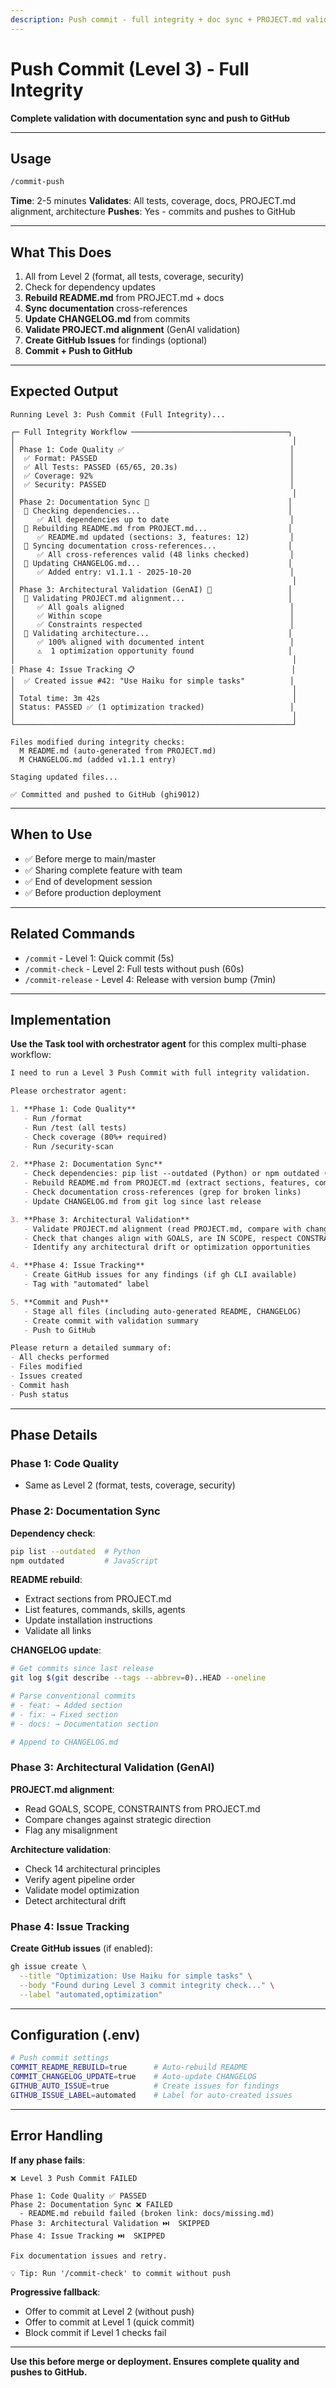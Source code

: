 ```yaml
---
description: Push commit - full integrity + doc sync + PROJECT.md validation → push to GitHub (2-5min)
---
```


# Push Commit (Level 3) - Full Integrity

**Complete validation with documentation sync and push to GitHub**

---

## Usage

```bash
/commit-push
```

**Time**: 2-5 minutes
**Validates**: All tests, coverage, docs, PROJECT.md alignment, architecture
**Pushes**: Yes - commits and pushes to GitHub

---

## What This Does

1. All from Level 2 (format, all tests, coverage, security)
2. Check for dependency updates
3. **Rebuild README.md** from PROJECT.md + docs
4. **Sync documentation** cross-references
5. **Update CHANGELOG.md** from commits
6. **Validate PROJECT.md alignment** (GenAI validation)
7. **Create GitHub Issues** for findings (optional)
8. **Commit + Push to GitHub**

---

## Expected Output

```
Running Level 3: Push Commit (Full Integrity)...

┌─ Full Integrity Workflow ───────────────────────────────────┐
│                                                              │
│ Phase 1: Code Quality ✅                                     │
│  ✅ Format: PASSED                                           │
│  ✅ All Tests: PASSED (65/65, 20.3s)                         │
│  ✅ Coverage: 92%                                            │
│  ✅ Security: PASSED                                         │
│                                                              │
│ Phase 2: Documentation Sync 🔄                               │
│  🔄 Checking dependencies...                                 │
│     ✅ All dependencies up to date                           │
│  🔄 Rebuilding README.md from PROJECT.md...                  │
│     ✅ README.md updated (sections: 3, features: 12)         │
│  🔄 Syncing documentation cross-references...                │
│     ✅ All cross-references valid (48 links checked)         │
│  🔄 Updating CHANGELOG.md...                                 │
│     ✅ Added entry: v1.1.1 - 2025-10-20                      │
│                                                              │
│ Phase 3: Architectural Validation (GenAI) 🤖                 │
│  🔄 Validating PROJECT.md alignment...                       │
│     ✅ All goals aligned                                     │
│     ✅ Within scope                                          │
│     ✅ Constraints respected                                 │
│  🔄 Validating architecture...                               │
│     ✅ 100% aligned with documented intent                   │
│     ⚠️  1 optimization opportunity found                     │
│                                                              │
│ Phase 4: Issue Tracking 📋                                   │
│  ✅ Created issue #42: "Use Haiku for simple tasks"          │
│                                                              │
│ Total time: 3m 42s                                           │
│ Status: PASSED ✅ (1 optimization tracked)                   │
│                                                              │
└──────────────────────────────────────────────────────────────┘

Files modified during integrity checks:
  M README.md (auto-generated from PROJECT.md)
  M CHANGELOG.md (added v1.1.1 entry)

Staging updated files...

✅ Committed and pushed to GitHub (ghi9012)
```

---

## When to Use

- ✅ Before merge to main/master
- ✅ Sharing complete feature with team
- ✅ End of development session
- ✅ Before production deployment

---

## Related Commands

- `/commit` - Level 1: Quick commit (5s)
- `/commit-check` - Level 2: Full tests without push (60s)
- `/commit-release` - Level 4: Release with version bump (7min)

---

## Implementation

**Use the Task tool with orchestrator agent** for this complex multi-phase workflow:

```markdown
I need to run a Level 3 Push Commit with full integrity validation.

Please orchestrator agent:

1. **Phase 1: Code Quality**
   - Run /format
   - Run /test (all tests)
   - Check coverage (80%+ required)
   - Run /security-scan

2. **Phase 2: Documentation Sync**
   - Check dependencies: pip list --outdated (Python) or npm outdated (JS)
   - Rebuild README.md from PROJECT.md (extract sections, features, commands)
   - Check documentation cross-references (grep for broken links)
   - Update CHANGELOG.md from git log since last release

3. **Phase 3: Architectural Validation**
   - Validate PROJECT.md alignment (read PROJECT.md, compare with changes)
   - Check that changes align with GOALS, are IN SCOPE, respect CONSTRAINTS
   - Identify any architectural drift or optimization opportunities

4. **Phase 4: Issue Tracking**
   - Create GitHub issues for any findings (if gh CLI available)
   - Tag with "automated" label

5. **Commit and Push**
   - Stage all files (including auto-generated README, CHANGELOG)
   - Create commit with validation summary
   - Push to GitHub

Please return a detailed summary of:
- All checks performed
- Files modified
- Issues created
- Commit hash
- Push status
```

---

## Phase Details

### Phase 1: Code Quality
- Same as Level 2 (format, tests, coverage, security)

### Phase 2: Documentation Sync
**Dependency check**:
```bash
pip list --outdated  # Python
npm outdated         # JavaScript
```

**README rebuild**:
- Extract sections from PROJECT.md
- List features, commands, skills, agents
- Update installation instructions
- Validate all links

**CHANGELOG update**:
```bash
# Get commits since last release
git log $(git describe --tags --abbrev=0)..HEAD --oneline

# Parse conventional commits
# - feat: → Added section
# - fix: → Fixed section
# - docs: → Documentation section

# Append to CHANGELOG.md
```

### Phase 3: Architectural Validation (GenAI)
**PROJECT.md alignment**:
- Read GOALS, SCOPE, CONSTRAINTS from PROJECT.md
- Compare changes against strategic direction
- Flag any misalignment

**Architecture validation**:
- Check 14 architectural principles
- Verify agent pipeline order
- Validate model optimization
- Detect architectural drift

### Phase 4: Issue Tracking
**Create GitHub issues** (if enabled):
```bash
gh issue create \
  --title "Optimization: Use Haiku for simple tasks" \
  --body "Found during Level 3 commit integrity check..." \
  --label "automated,optimization"
```

---

## Configuration (.env)

```bash
# Push commit settings
COMMIT_README_REBUILD=true      # Auto-rebuild README
COMMIT_CHANGELOG_UPDATE=true    # Auto-update CHANGELOG
GITHUB_AUTO_ISSUE=true          # Create issues for findings
GITHUB_ISSUE_LABEL=automated    # Label for auto-created issues
```

---

## Error Handling

**If any phase fails**:
```
❌ Level 3 Push Commit FAILED

Phase 1: Code Quality ✅ PASSED
Phase 2: Documentation Sync ❌ FAILED
  - README.md rebuild failed (broken link: docs/missing.md)
Phase 3: Architectural Validation ⏭️  SKIPPED
Phase 4: Issue Tracking ⏭️  SKIPPED

Fix documentation issues and retry.

💡 Tip: Run '/commit-check' to commit without push
```

**Progressive fallback**:
- Offer to commit at Level 2 (without push)
- Offer to commit at Level 1 (quick commit)
- Block commit if Level 1 checks fail

---

**Use this before merge or deployment. Ensures complete quality and pushes to GitHub.**
